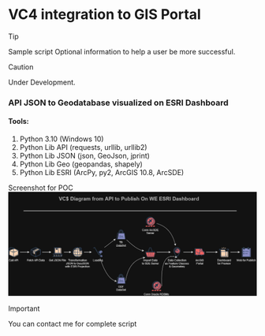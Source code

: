 # VC4 integration to GIS Portal

> [!TIP]
> Sample script Optional information to help a user be more successful.

> [!CAUTION]
> Under Development.

### API JSON to Geodatabase visualized on ESRI Dashboard

#### Tools:
1. Python 3.10 (Windows 10)
2. Python Lib API (requests, urllib, urllib2)
3. Python Lib JSON (json, GeoJson, jprint)
4. Python Lib Geo (geopandas, shapely)
5. Python Lib ESRI (ArcPy, py2, ArcGIS 10.8, ArcSDE)

Screenshot for POC
![VC4_Diagram](VC4_Diagram.jpg "Diagram")

> [!IMPORTANT]  
> You can contact me for complete script
